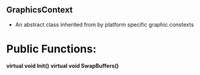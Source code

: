 ## GraphicsContext
- An abstract class inherited from by platform specific graphic constexts

# Public Functions:
**virtual void Init()**
**virtual void SwapBuffers()**